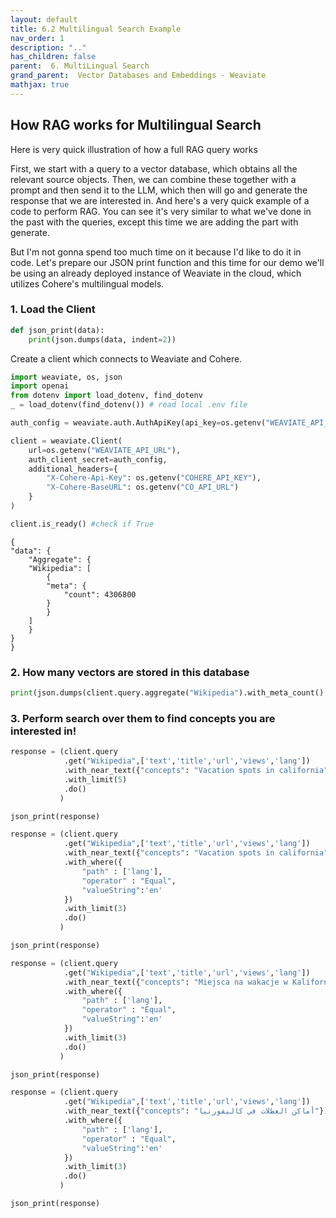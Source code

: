 ```yaml
---
layout: default
title: 6.2 Multilingual Search Example
nav_order: 1
description: ".."
has_children: false
parent:  6. MultiLingual Search
grand_parent:  Vector Databases and Embeddings - Weaviate
mathjax: true
---
```


## How RAG works for Multilingual Search

Here is  very quick illustration of how a full RAG query works

First, we start with a query to a vector database, which obtains all the relevant source objects. Then, 
we can combine these together with a prompt and then send it to the LLM, which then will go 
and generate the response that we are interested in. And here's a very quick example of a code to perform RAG. You can see it's very similar to what we've done in the past with the queries, except this time we are adding the part with generate. 

But I'm not gonna spend too much time on it because I'd like to do it in code. Let's prepare our JSON print function and this time for our demo we'll be using an already deployed instance of Weaviate in the cloud, which utilizes Cohere's multilingual models.


### 1. Load the Client

```python
def json_print(data):
    print(json.dumps(data, indent=2))
```

Create a client which connects to Weaviate and Cohere.

```python
import weaviate, os, json
import openai
from dotenv import load_dotenv, find_dotenv
_ = load_dotenv(find_dotenv()) # read local .env file

auth_config = weaviate.auth.AuthApiKey(api_key=os.getenv("WEAVIATE_API_KEY"))

client = weaviate.Client(
    url=os.getenv("WEAVIATE_API_URL"),
    auth_client_secret=auth_config,
    additional_headers={
        "X-Cohere-Api-Key": os.getenv("COHERE_API_KEY"),
        "X-Cohere-BaseURL": os.getenv("CO_API_URL")
    }
)

client.is_ready() #check if True
```

    {
    "data": {
        "Aggregate": {
        "Wikipedia": [
            {
            "meta": {
                "count": 4306800
            }
            }
        ]
        }
    }
    }

### 2. How many vectors are stored in this database


```python
print(json.dumps(client.query.aggregate("Wikipedia").with_meta_count().do(), indent=2))
```

### 3. Perform search over them to find concepts you are interested in!


```python
response = (client.query
            .get("Wikipedia",['text','title','url','views','lang'])
            .with_near_text({"concepts": "Vacation spots in california"})
            .with_limit(5)
            .do()
           )

json_print(response)
```


```python
response = (client.query
            .get("Wikipedia",['text','title','url','views','lang'])
            .with_near_text({"concepts": "Vacation spots in california"})
            .with_where({
                "path" : ['lang'],
                "operator" : "Equal",
                "valueString":'en'
            })
            .with_limit(3)
            .do()
           )

json_print(response)
```


```python
response = (client.query
            .get("Wikipedia",['text','title','url','views','lang'])
            .with_near_text({"concepts": "Miejsca na wakacje w Kalifornii"})
            .with_where({
                "path" : ['lang'],
                "operator" : "Equal",
                "valueString":'en'
            })
            .with_limit(3)
            .do()
           )

json_print(response)
```


```python
response = (client.query
            .get("Wikipedia",['text','title','url','views','lang'])
            .with_near_text({"concepts": "أماكن العطلات في كاليفورنيا"})
            .with_where({
                "path" : ['lang'],
                "operator" : "Equal",
                "valueString":'en'
            })
            .with_limit(3)
            .do()
           )

json_print(response)
```